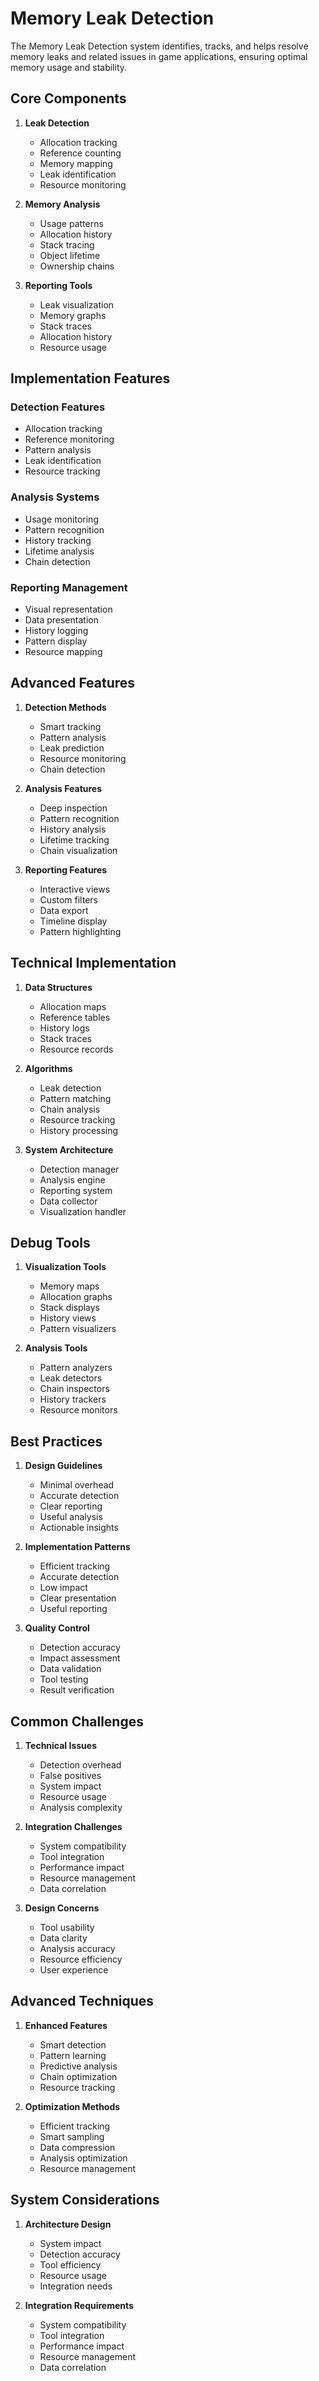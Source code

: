 # Memory Leak Detection

The Memory Leak Detection system identifies, tracks, and helps resolve memory leaks and related issues in game applications, ensuring optimal memory usage and stability.

## Core Components

1. **Leak Detection**
   - Allocation tracking
   - Reference counting
   - Memory mapping
   - Leak identification
   - Resource monitoring

2. **Memory Analysis**
   - Usage patterns
   - Allocation history
   - Stack tracing
   - Object lifetime
   - Ownership chains

3. **Reporting Tools**
   - Leak visualization
   - Memory graphs
   - Stack traces
   - Allocation history
   - Resource usage

## Implementation Features

### Detection Features
- Allocation tracking
- Reference monitoring
- Pattern analysis
- Leak identification
- Resource tracking

### Analysis Systems
- Usage monitoring
- Pattern recognition
- History tracking
- Lifetime analysis
- Chain detection

### Reporting Management
- Visual representation
- Data presentation
- History logging
- Pattern display
- Resource mapping

## Advanced Features

1. **Detection Methods**
   - Smart tracking
   - Pattern analysis
   - Leak prediction
   - Resource monitoring
   - Chain detection

2. **Analysis Features**
   - Deep inspection
   - Pattern recognition
   - History analysis
   - Lifetime tracking
   - Chain visualization

3. **Reporting Features**
   - Interactive views
   - Custom filters
   - Data export
   - Timeline display
   - Pattern highlighting

## Technical Implementation

1. **Data Structures**
   - Allocation maps
   - Reference tables
   - History logs
   - Stack traces
   - Resource records

2. **Algorithms**
   - Leak detection
   - Pattern matching
   - Chain analysis
   - Resource tracking
   - History processing

3. **System Architecture**
   - Detection manager
   - Analysis engine
   - Reporting system
   - Data collector
   - Visualization handler

## Debug Tools

1. **Visualization Tools**
   - Memory maps
   - Allocation graphs
   - Stack displays
   - History views
   - Pattern visualizers

2. **Analysis Tools**
   - Pattern analyzers
   - Leak detectors
   - Chain inspectors
   - History trackers
   - Resource monitors

## Best Practices

1. **Design Guidelines**
   - Minimal overhead
   - Accurate detection
   - Clear reporting
   - Useful analysis
   - Actionable insights

2. **Implementation Patterns**
   - Efficient tracking
   - Accurate detection
   - Low impact
   - Clear presentation
   - Useful reporting

3. **Quality Control**
   - Detection accuracy
   - Impact assessment
   - Data validation
   - Tool testing
   - Result verification

## Common Challenges

1. **Technical Issues**
   - Detection overhead
   - False positives
   - System impact
   - Resource usage
   - Analysis complexity

2. **Integration Challenges**
   - System compatibility
   - Tool integration
   - Performance impact
   - Resource management
   - Data correlation

3. **Design Concerns**
   - Tool usability
   - Data clarity
   - Analysis accuracy
   - Resource efficiency
   - User experience

## Advanced Techniques

1. **Enhanced Features**
   - Smart detection
   - Pattern learning
   - Predictive analysis
   - Chain optimization
   - Resource tracking

2. **Optimization Methods**
   - Efficient tracking
   - Smart sampling
   - Data compression
   - Analysis optimization
   - Resource management

## System Considerations

1. **Architecture Design**
   - System impact
   - Detection accuracy
   - Tool efficiency
   - Resource usage
   - Integration needs

2. **Integration Requirements**
   - System compatibility
   - Tool integration
   - Performance impact
   - Resource management
   - Data correlation
